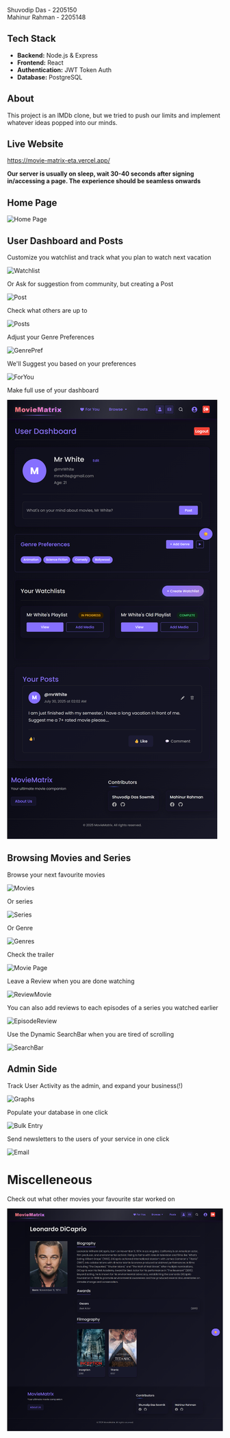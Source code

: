 Shuvodip Das - 2205150  
Mahinur Rahman - 2205148

## Tech Stack
- **Backend:** Node.js & Express
- **Frontend:** React
- **Authentication:** JWT Token Auth
- **Database:** PostgreSQL

## About
This project is an IMDb clone, but we tried to push our limits and implement whatever ideas popped into our minds.

## Live Website
https://movie-matrix-eta.vercel.app/

**Our server is usually on sleep, wait 30-40 seconds after signing in/accessing a page. The experience should be seamless onwards**

## Home Page

![Home Page](<Screenshot 2025-07-30 015938.png>)


## User Dashboard and Posts

Customize you watchlist and track what you plan to watch next vacation

![Watchlist](<Screenshot 2025-07-30 020107.png>)

Or Ask for suggestion from community, but creating a Post

![Post](<Screenshot 2025-07-30 020226.png>)

Check what others are up to

![Posts](<Screenshot 2025-07-30 020700.png>)

Adjust your Genre Preferences

![GenrePref](<Screenshot 2025-07-30 020325.png>)

We'll Suggest you based on your preferences

![ForYou](<movie-matrix-eta.vercel.app_for-you (1).png>)

Make full use of your dashboard

![Dashboard](movie-matrix-eta.vercel.app_profile_mrWhite.png)


## Browsing Movies and Series

Browse your next favourite movies

![Movies](<Screenshot 2025-07-30 020549.png>)

Or series

![Series](<Screenshot 2025-07-30 020600.png>)

Or Genre

![Genres](<Screenshot 2025-07-30 020833.png>)

Check the trailer

![Movie Page](<Screenshot 2025-07-30 020921.png>)

Leave a Review when you are done watching

![ReviewMovie](<Screenshot 2025-07-30 021001.png>)

You can also add reviews to each episodes of a series you watched earlier

![EpisodeReview](<Screenshot 2025-07-30 021150.png>)

Use the Dynamic SearchBar when you are tired of scrolling

![SearchBar](<Screenshot 2025-07-30 020748.png>)


## Admin Side

Track User Activity as the admin, and expand your business(!)

![Graphs](<Screenshot 2025-07-30 021438.png>)

Populate your database in one click

![Bulk Entry](<Screenshot 2025-07-30 021515.png>)

Send newsletters to the users of your service in one click

![Email](<Screenshot 2025-07-30 021644.png>)


# Miscelleneous

Check out what other movies your favourite star worked on

![Actor](movie-matrix-eta.vercel.app_actor_10.png)


